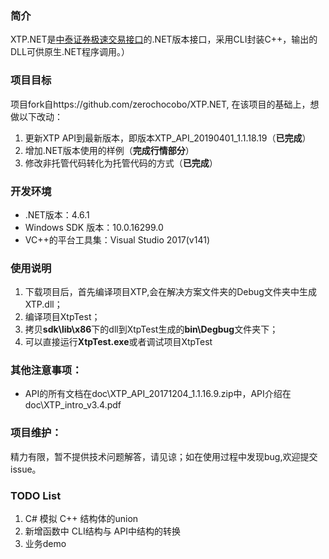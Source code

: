 ### 简介
XTP.NET是[中泰证券极速交易接口](https://xtp.zts.com.cn/home)的.NET版本接口，采用CLI封装C++，输出的DLL可供原生.NET程序调用。）


### 项目目标
项目fork自https://github.com/zerochocobo/XTP.NET,
在该项目的基础上，想做以下改动：

1. 更新XTP API到最新版本，即版本XTP_API_20190401_1.1.18.19（**已完成**）
2. 增加.NET版本使用的样例（**完成行情部分**）
3. 修改非托管代码转化为托管代码的方式（**已完成**）

### 开发环境
- .NET版本：4.6.1
- Windows SDK 版本：10.0.16299.0
- VC++的平台工具集：Visual Studio 2017(v141)

### 使用说明
1. 下载项目后，首先编译项目XTP,会在解决方案文件夹的Debug文件夹中生成XTP.dll；
2. 编译项目XtpTest；
3. 拷贝**sdk\lib\x86**下的dll到XtpTest生成的**bin\Degbug**文件夹下；
4. 可以直接运行**XtpTest.exe**或者调试项目XtpTest
### 其他注意事项：

- API的所有文档在doc\XTP_API_20171204_1.1.16.9.zip中，API介绍在doc\XTP_intro_v3.4.pdf


### 项目维护：
精力有限，暂不提供技术问题解答，请见谅；如在使用过程中发现bug,欢迎提交issue。


### TODO List

1. C# 模拟 C++ 结构体的union
2. 新增函数中 CLI结构与 API中结构的转换
3. 业务demo 

